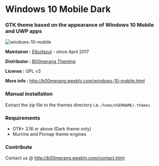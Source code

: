 # Windows 10 Mobile Dark
### GTK theme based on the appearance of Windows 10 Mobile and UWP apps

![windows-10-mobile](https://b00merang.weebly.com/uploads/1/6/8/1/16813022/screenshot-from-2018-04-13-11-54-21_orig.png)

**Maintainer :** [Elbullazul](https://github.com/Elbullazul) - since April 2017

**Distributor :** [B00merang Theming](https://github.com/B00merang-Project)

**License :** GPL v3

**More info :** http://b00merang.weebly.com/windows-10-mobile.html

### Manual installation

Extract the zip file to the themes directory i.e. `/home/USERNAME/.themes`

### Requirements

- GTK+ 3.16 or above (Dark theme only)
- Murrine and Pixmap theme engines

### Contribute

Contact us @ http://b00merang.weebly.com/contact.html
